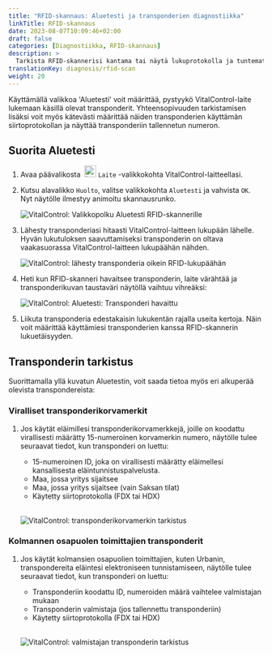 ```yaml
---
title: "RFID-skannaus: Aluetesti ja transponderien diagnostiikka"
linkTitle: RFID-skannaus
date: 2023-08-07T10:09:46+02:00
draft: false
categories: [Diagnostiikka, RFID-skannaus]
description: >
  Tarkista RFID-skannerisi kantama tai näytä lukuprotokolla ja tuntemattomien transponderien tallennetut numerot.
translationKey: diagnosis/rfid-scan
weight: 20
---
```


Käyttämällä valikkoa 'Aluetesti' voit määrittää, pystyykö VitalControl-laite lukemaan käsillä olevat transponderit. Yhteensopivuuden tarkistamisen lisäksi voit myös kätevästi määrittää näiden transponderien käyttämän siirtoprotokollan ja näyttää transponderiin tallennetun numeron.

## Suorita Aluetesti

1. Avaa päävalikosta &nbsp;<img src="/icons/device.svg" width="23" align="bottom" alt="Laite" /> `Laite` -valikkokohta VitalControl-laitteellasi.

1. Kutsu alavalikko `Huolto`, valitse valikkokohta `Aluetesti` ja vahvista `OK`. Nyt näytölle ilmestyy animoitu skannausrunko.

    ![VitalControl: Valikkopolku Aluetesti RFID-skannerille](../images/rangetest.png "Aluetesti RFID-skannerille")

1.  Lähesty transponderiasi hitaasti VitalControl-laitteen lukupään lähelle. Hyvän lukutuloksen saavuttamiseksi transponderin on oltava vaakasuorassa VitalControl-laitteen lukupäähän nähden.

    ![ VitalControl: lähesty transponderia oikein RFID-lukupäähän](/images/diagnosis/transponderscan.svg "Oikea transponderin skannaus")

1. Heti kun RFID-skanneri havaitsee transponderin, laite värähtää ja transponderikuvan taustaväri näytöllä vaihtuu vihreäksi:

   ![VitalControl: Aluetesti: Transponderi havaittu](../images/transponder-detected.png "Transponderi havaittu")

1. Liikuta transponderia edestakaisin lukukentän rajalla useita kertoja. Näin voit määrittää käyttämiesi transponderien kanssa RFID-skannerin lukuetäisyyden.

## Transponderin tarkistus

Suorittamalla yllä kuvatun Aluetestin, voit saada tietoa myös eri alkuperää olevista transpondereista:

### Viralliset transponderikorvamerkit

1. Jos käytät eläimillesi transponderikorvamerkkejä, joille on koodattu virallisesti määrätty 15-numeroinen korvamerkin numero, näytölle tulee seuraavat tiedot, kun transponderi on luettu:

    - 15-numeroinen ID, joka on virallisesti määrätty eläimellesi kansallisesta eläintunnistuspalvelusta.
    - Maa, jossa yritys sijaitsee
    - Maa, jossa yritys sijaitsee (vain Saksan tilat)
    - Käytetty siirtoprotokolla (FDX tai HDX)
    <br>

    ![VitalControl: transponderikorvamerkin tarkistus](../images/transponder-official.png "Tietoja virallisesta transponderikorvamerkistä")

### Kolmannen osapuolen toimittajien transponderit

1. Jos käytät kolmansien osapuolien toimittajien, kuten Urbanin, transpondereita eläintesi elektroniseen tunnistamiseen, näytölle tulee seuraavat tiedot, kun transponderi on luettu:

    - Transponderiin koodattu ID, numeroiden määrä vaihtelee valmistajan mukaan
    - Transponderin valmistaja (jos tallennettu transponderiin)
    - Käytetty siirtoprotokolla (FDX tai HDX)
    <br>

    ![VitalControl: valmistajan transponderin tarkistus](../images/transponder-manufacturer.png "Tietoja valmistajan transponderista")

